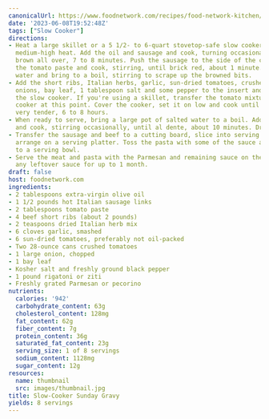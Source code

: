 ```yaml
---
canonicalUrl: https://www.foodnetwork.com/recipes/food-network-kitchen/slow-cooker-sunday-gravy-3362170
date: '2023-06-08T19:52:48Z'
tags: ["Slow Cooker"]
directions:
- Heat a large skillet or a 5 1/2- to 6-quart stovetop-safe slow cooker insert over
  medium-high heat. Add the oil and sausage and cook, turning occasionally, until
  brown all over, 7 to 8 minutes. Push the sausage to the side of the cooker. Add
  the tomato paste and cook, stirring, until brick red, about 1 minute. Add 1/2 cup
  water and bring to a boil, stirring to scrape up the browned bits.
- Add the short ribs, Italian herbs, garlic, sun-dried tomatoes, crushed tomatoes,
  onions, bay leaf, 1 tablespoon salt and some pepper to the insert and put it into
  the slow cooker. If you're using a skillet, transfer the tomato mixture to the slow
  cooker at this point. Cover the cooker, set it on low and cook until the beef is
  very tender, 6 to 8 hours.
- When ready to serve, bring a large pot of salted water to a boil. Add the pasta
  and cook, stirring occasionally, until al dente, about 10 minutes. Drain.
- Transfer the sausage and beef to a cutting board, slice into serving portions and
  arrange on a serving platter. Toss the pasta with some of the sauce and transfer
  to a serving bowl.
- Serve the meat and pasta with the Parmesan and remaining sauce on the side. Freeze
  any leftover sauce for up to 1 month.
draft: false
host: foodnetwork.com
ingredients:
- 2 tablespoons extra-virgin olive oil
- 1 1/2 pounds hot Italian sausage links
- 2 tablespoons tomato paste
- 4 beef short ribs (about 2 pounds)
- 2 teaspoons dried Italian herb mix
- 6 cloves garlic, smashed
- 6 sun-dried tomatoes, preferably not oil-packed
- Two 28-ounce cans crushed tomatoes
- 1 large onion, chopped
- 1 bay leaf
- Kosher salt and freshly ground black pepper
- 1 pound rigatoni or ziti
- Freshly grated Parmesan or pecorino
nutrients:
  calories: '942'
  carbohydrate_content: 63g
  cholesterol_content: 128mg
  fat_content: 62g
  fiber_content: 7g
  protein_content: 36g
  saturated_fat_content: 23g
  serving_size: 1 of 8 servings
  sodium_content: 1128mg
  sugar_content: 12g
resources:
  name: thumbnail
  src: images/thumbnail.jpg
title: Slow-Cooker Sunday Gravy
yields: 8 servings
---
```

